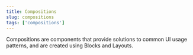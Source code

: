 ```yaml
---
title: Compositions
slug: compositions
tags: ['compositions']
---
```


Compositions are components that provide solutions to common UI usage patterns, and are created using Blocks and Layouts.
